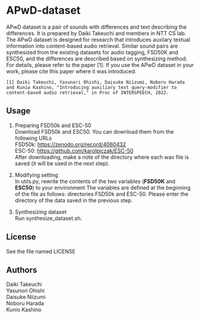 # APwD-dataset
APwD dataset is a pair of sounds with differences and text describing the differences. 
It is prepared by Daiki Takeuchi and members in NTT CS lab.
The APwD dataset is designed for research that introduces auxilary textual information into content-based audio retrieval.
Similar sound pairs are synthesized from the existing datasets for audio tagging, FSD50K and ESC50, and the differences are described based on synthesizing method.
For details, please refer to the paper [1].
If you use the APwD dataset in your work, please cite this paper where it was introduced.
```
[1] Daiki Takeuchi, Yasunori Ohishi, Daisuke Niizumi, Noboru Harada and Kunio Kashino, "Introducing auxiliary text query-modifier to content-based audio retrieval," in Proc of INTERSPEECH, 2022.
```

<!-- ```
@inproceedings{niizumi2022composing,
    title       = {Introducing auxiliary text query-modifier to content-based audio retrieval},
    author      = {Daiki Takeuchi and Yasunori Ohishi and Daisuke Niizumi and Noboru Harada and Kunio Kashino},
    booktitle   = {2022 INTERSPEECH},
    year        = {2022},
    url         = {https://arxiv.org/abs/2205.08138}
}
``` -->
<!-- Paper URL: https://arxiv.org/hogehogefugafufa -->

## Usage
1. Preparing FSD50k and ESC-50 <br>
Download FSD50k and ESC50. You can download them from the following URLs<br>
FSD50k: https://zenodo.org/record/4060432 <br>
ESC-50: https://github.com/karolpiczak/ESC-50 <br>
After downloading, make a note of the directory where each wav file is saved (it will be used in the next step).

1. Modifying setting <br>
In utils.py, rewrite the contents of the two variables (**FSD50K** and **ESC50**) to your environment
The variables are defined at the beginning of the file as follows: directories FSD50k and ESC-50.
Please enter the directory of the data saved in the previous step.

1. Synthesizing dataset <br>
Run synthesize_dataset.sh.

## License
See the file named LICENSE

## Authors
Daiki Takeuchi <br>
Yasunori Ohishi <br>
Daisuke Niizumi <br>
Noboru Harada <br>
Kunio Kashino <br>
